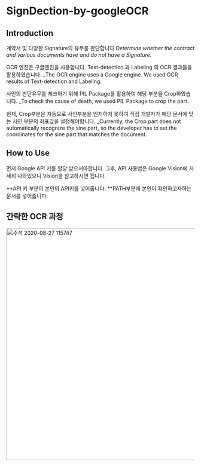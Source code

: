 # SignDection-by-googleOCR

## Introduction 

계약서 및 다양한 Signature의 유무를 판단합니다
_Determine whether the contract and various documents have and do not have a Signature._

OCR 엔진은 구글엔진을 사용합니다. Text-detection 과 Labeling 의 OCR 결과들을 활용하였습니다.
_The OCR engine uses a Google engine. We used OCR results of Text-detection and Labeling.

사인의 판단유무를 체크하기 위해 PIL Package를 활용하여 해당 부분을 Crop하였습니다.
_To check the cause of death, we used PIL Package to crop the part.

현재, Crop부분은 자동으로 사인부분을 인지하지 못하여 직접 개발자가 해당 문서에 맞는 사인 부분의 좌표값을 설정해야합니다.
_Currently, the Crop part does not automatically recognize the sine part, so the developer has to set the coordinates for the sine part that matches the document.

## How to Use

먼저 Google API 키를 할당 받으셔아합니다.
그후, API 사용법은 Google Vision에 자세히 나와있으니 Vision을 참고하시면 됩니다.

**API 키 부분이 본인의 API키를 넣어줍니다.
**PATH부분에 본인이 확인하고자하는 문서를 넣어줍니다.

## 간략한 OCR 과정
<img width="621" alt="주석 2020-08-27 115747" src="https://user-images.githubusercontent.com/41941627/91379188-0adbc900-e85d-11ea-85d1-83f8b721794d.png">



